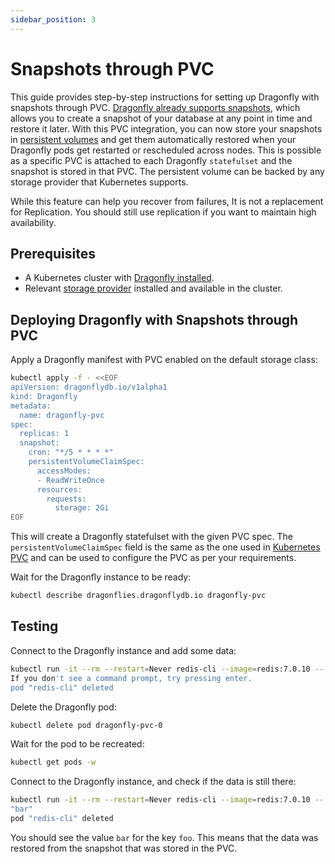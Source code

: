 ```yaml
---
sidebar_position: 3
---
```


# Snapshots through PVC

This guide provides step-by-step instructions for setting up Dragonfly with snapshots through PVC. [Dragonfly already supports snapshots](https://www.dragonflydb.io/docs/managing-dragonfly/backups), which allows
you to create a snapshot of your database at any point in time and restore it later. With this PVC integration, you can now store your snapshots in [persistent volumes](https://kubernetes.io/docs/concepts/storage/persistent-volumes/)
and get them automatically restored when your Dragonfly pods get restarted or rescheduled across nodes. This is possible as a specific PVC is attached to each Dragonfly `statefulset` and the snapshot is stored in that PVC.
The persistent volume can be backed by any storage provider that Kubernetes supports.

While this feature can help you recover from failures, It is not a replacement for Replication. You should still use replication if you want to
maintain high availability.

## Prerequisites

- A Kubernetes cluster with [Dragonfly installed](./installation.md).
- Relevant [storage provider](https://kubernetes.io/docs/concepts/storage/storage-classes/) installed and available in the cluster.

## Deploying Dragonfly with Snapshots through PVC

Apply a Dragonfly manifest with PVC enabled on the default storage class:

```bash
kubectl apply -f - <<EOF
apiVersion: dragonflydb.io/v1alpha1
kind: Dragonfly
metadata:
  name: dragonfly-pvc
spec:
  replicas: 1
  snapshot:
    cron: "*/5 * * * *"
    persistentVolumeClaimSpec:
      accessModes:
      - ReadWriteOnce
      resources:
        requests:
          storage: 2Gi
EOF
```

This will create a Dragonfly statefulset with the given PVC spec. The `persistentVolumeClaimSpec` field is the same as the one used in [Kubernetes PVC](https://kubernetes.io/docs/concepts/storage/persistent-volumes/#persistentvolumeclaims)
and can be used to configure the PVC as per your requirements.

Wait for the Dragonfly instance to be ready:

```bash
kubectl describe dragonflies.dragonflydb.io dragonfly-pvc
```

## Testing

Connect to the Dragonfly instance and add some data:

```bash
kubectl run -it --rm --restart=Never redis-cli --image=redis:7.0.10 -- redis-cli -h dragonfly-pvc.default SET foo bar
If you don't see a command prompt, try pressing enter.
pod "redis-cli" deleted
```

Delete the Dragonfly pod:

```bash
kubectl delete pod dragonfly-pvc-0
```

Wait for the pod to be recreated:

```bash
kubectl get pods -w
```

Connect to the Dragonfly instance, and check if the data is still there:

```bash
kubectl run -it --rm --restart=Never redis-cli --image=redis:7.0.10 -- redis-cli -h dragonfly-pvc.default GET foo
"bar"
pod "redis-cli" deleted
```

You should see the value `bar` for the key `foo`. This means that the data was restored from the snapshot that was stored in the PVC.
